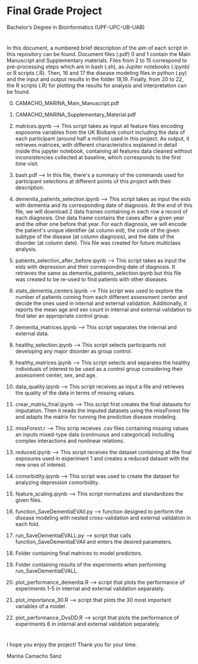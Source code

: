 # Final Grade Project
Bachelor’s Degree in Bioinformatics (UPF-UPC-UB-UAB) 
#
In this document, a numbered brief description of the aim of each script in this repository can be found. Document files (.pdf) 0 and 1 contain the Main Manuscript and Supplementary materials. Files from 2 to 15 correspond to pre-processing steps which are in bash (.sh), as Jupiter notebooks (.ipynb) or R scripts (.R). Then, 16 and 17 the disease modeling files in python (.py) and the input and output results in the folder 18,19. Finally, from 20 to 22, the R scripts (.R) for plotting the results for analysis and interpretation can be found. 

0. CAMACHO_MARINA_Main_Manuscript.pdf  

1. CAMACHO_MARINA_Supplementary_Material.pdf

2. matrices.ipynb --> This script takes as input all feature files encoding exposome variables from the UK Biobank cohort including the data of each participant (around half a million) used in this project. As output, it retrieves matrices, with different characteristics explained in detail inside this jupyter notebook, containing all features data cleaned without inconsistencies collected at baseline, which corresponds to the first time visit.

3. bash.pdf --> In this file, there's a summary of the commands used for participant selections at different points of this project with their description.

4. dementia_patients_selection.ipynb --> This script takes as input the eids with dementia and its corresponding date of diagnosis. At the end of this file, we will download 2 data frames containing in each row a record of each diagnosis. One data frame contains the cases after a given year and the other one before that year. For each diagnosis, we will encode the patient's unique identifier (at column eid), the code of the given subtype of the disease (at column diagnosis), and the date of the disorder (at column date). This file was created for future multiclass analysis.

5. patients_selection_after_before.ipynb --> This script takes as input the eids with depression and their corresponding date of diagnosis. It retrieves the same as dementia_patients_selection.ipynb but this file was created to be re-used to find patients with other diseases.

6. stats_dementia_centers.ipynb --> This script was used to explore the number of patients coming from each different assessment center and decide the ones used in internal and external validation. Additionally, it reports the mean age and sex count in internal and external validation to find later an appropriate control group.

7. dementia_matrices.ipynb --> This script separates the internal and external data.

8. healthy_selection.ipynb --> This script selects participants not developing any major disorder as group control.

9. healthy_matrices.ipynb --> This script selects and separates the healthy individuals of interest to be used as a control group considering their assessment center, sex, and age.

10. data_quality.ipynb --> This script receives as input a file and retrieves the quality of the data in terms of missing values.

11. crear_matriu_final.ipynb --> This script first creates the final datasets for imputation. Then it reads the imputed datasets using the missForest file and adapts the matrix for running the predictive disease modeling.

12. missForest.r --> This scrip receives .csv files containing missing values an inputs mixed-type data (continuous and categorical) including complex interactions and nonlinear relations.

13. reduced.ipynb --> This script receives the dataset containing all the final exposures used in experiment 1 and creates a reduced dataset with the new ones of interest.

14. comorbidity.ipynb --> This script was used to create the dataset for analyzing depression comorbidity.

15. feature_scaling.ipynb --> This script normalizes and standardizes the given files.

16. function_SaveDementiaEVAll.py --> function designed to perform the disease modeling with nested cross-validation and external validation in each fold.

17. run_SaveDementiaEVALL.py --> script that calls function_SaveDementiaEVAll and enters the desired parameters.

18. Folder containing final matrices to model predictors. 

19. Folder containing results of the experiments when performing run_SaveDementiaEVALL. 

20. plot_performance_dementia.R --> script that plots the performance of experiments 1-5 in internal and external validation separately.

21. plot_importance_30.R --> script that plots the 30 most important variables of a model.

22. plot_performance_DvsDD.R --> script that plots the performance of experiments 6 in internal and external validation separately.
#
I hope you enjoy the project! Thank you for your time.

Marina Camacho Sanz


